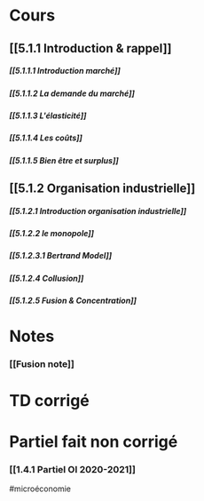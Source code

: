 

# Cours
## [[5.1.1 Introduction & rappel]]
##### [[5.1.1.1 Introduction marché]]
##### [[5.1.1.2 La demande du marché]]
##### [[5.1.1.3 L'élasticité]]
##### [[5.1.1.4 Les coûts]]
##### [[5.1.1.5 Bien être et surplus]]


## [[5.1.2 Organisation industrielle]]
##### [[5.1.2.1 Introduction organisation industrielle]]
##### [[5.1.2.2 le monopole]]
##### [[5.1.2.3.1 Bertrand Model]]
##### [[5.1.2.4 Collusion]]
##### [[5.1.2.5 Fusion & Concentration]]


# Notes

### [[Fusion note]]


# TD corrigé





# Partiel fait non corrigé
### [[1.4.1 Partiel OI 2020-2021]]









#microéconomie 